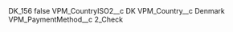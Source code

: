 <?xml version="1.0" encoding="UTF-8"?>
<CustomMetadata xmlns="http://soap.sforce.com/2006/04/metadata" xmlns:xsi="http://www.w3.org/2001/XMLSchema-instance" xmlns:xsd="http://www.w3.org/2001/XMLSchema">
    <label>DK_156</label>
    <protected>false</protected>
    <values>
        <field>VPM_CountryISO2__c</field>
        <value xsi:type="xsd:string">DK</value>
    </values>
    <values>
        <field>VPM_Country__c</field>
        <value xsi:type="xsd:string">Denmark</value>
    </values>
    <values>
        <field>VPM_PaymentMethod__c</field>
        <value xsi:type="xsd:string">2_Check</value>
    </values>
</CustomMetadata>
